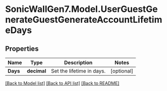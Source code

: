 # SonicWallGen7.Model.UserGuestGenerateGuestGenerateAccountLifetimeDays

## Properties

Name | Type | Description | Notes
------------ | ------------- | ------------- | -------------
**Days** | **decimal** | Set the lifetime in days. | [optional] 

[[Back to Model list]](../README.md#documentation-for-models) [[Back to API list]](../README.md#documentation-for-api-endpoints) [[Back to README]](../README.md)

